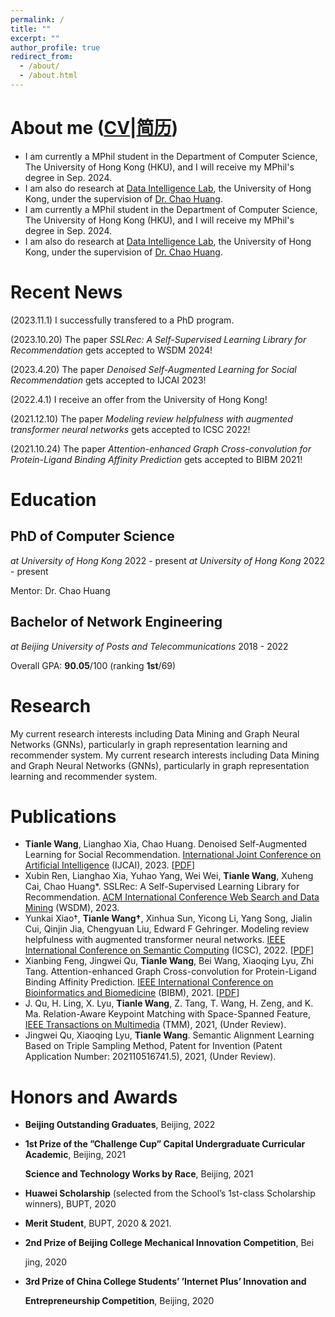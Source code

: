 ```yaml
---
permalink: /
title: ""
excerpt: ""
author_profile: true
redirect_from: 
  - /about/
  - /about.html
---
```


# About me ([CV](http://louiswng.github.io/files/cv_en.pdf)|[简历](http://louiswng.github.io/files/cv_zh.pdf))

* I am currently a MPhil student in the Department of Computer Science, The University of Hong Kong (HKU), and I will receive my MPhil's degree in Sep. 2024.<br>
* I am also do research at [Data Intelligence Lab](https://sites.google.com/view/chaoh/group-join-us?authuser=0), the University of Hong Kong, under the supervision of [Dr. Chao Huang](https://sites.google.com/view/chaoh).<br>
* I am currently a MPhil student in the Department of Computer Science, The University of Hong Kong (HKU), and I will receive my MPhil's degree in Sep. 2024.<br>
* I am also do research at [Data Intelligence Lab](https://sites.google.com/view/chaoh/group-join-us?authuser=0), the University of Hong Kong, under the supervision of [Dr. Chao Huang](https://sites.google.com/view/chaoh).<br>



# Recent News

(2023.11.1) I successfully transfered to a PhD program.

(2023.10.20) The paper *SSLRec: A Self-Supervised Learning Library for Recommendation* gets accepted to WSDM 2024!

(2023.4.20) The paper *Denoised Self-Augmented Learning for Social Recommendation* gets accepted to IJCAI 2023!

(2022.4.1) I receive an offer from the University of Hong Kong!

(2021.12.10) The paper *Modeling review helpfulness with augmented transformer neural networks* gets accepted to ICSC 2022!

(2021.10.24) The paper *Attention-enhanced Graph Cross-convolution for Protein-Ligand Binding Affinity Prediction* gets accepted to BIBM 2021!

# Education

## PhD of Computer Science

*at University of Hong Kong*																									2022 - present
*at University of Hong Kong*																									2022 - present

Mentor: Dr. Chao Huang



## Bachelor of Network Engineering

*at Beijing University of Posts and Telecommunications*																									2018 - 2022

Overall GPA: **90.05**/100 (ranking **1st**/69)



# Research

My current research interests including Data Mining and Graph Neural Networks (GNNs), particularly in graph representation learning and recommender system.
My current research interests including Data Mining and Graph Neural Networks (GNNs), particularly in graph representation learning and recommender system.



# Publications

- <b>Tianle Wang</b>, Lianghao Xia, Chao Huang. Denoised Self-Augmented Learning for Social Recommendation. [International Joint Conference on Artificial Intelligence](https://ijcai-23.org) (IJCAI), 2023. [[PDF](https://www.ijcai.org/proceedings/2023/0258.pdf)]
- Xubin Ren, Lianghao Xia, Yuhao Yang, Wei Wei, **Tianle Wang**, Xuheng Cai, Chao Huang*. SSLRec: A Self-Supervised Learning Library for Recommendation. [ACM International Conference Web Search and Data Mining](https://www.wsdm-conference.org/2024/) (WSDM), 2023. 
- Yunkai Xiao†, <b>Tianle Wang†</b>, Xinhua Sun, Yicong Li, Yang Song, Jialin Cui, Qinjin Jia, Chengyuan Liu, Edward F Gehringer. Modeling review helpfulness with augmented transformer neural networks. [IEEE International Conference on Semantic Computing](https://semanticcomputing.wixsite.com/icsc2022) (ICSC), 2022. [[PDF](https://louiswng.github.io/files/IEEE_ICSC_2022_Augmented_model_helpfulness.pdf)]
- Xianbing Feng, Jingwei Qu, <b>Tianle Wang</b>, Bei Wang, Xiaoqing Lyu, Zhi Tang. Attention-enhanced Graph Cross-convolution for Protein-Ligand Binding Affinity Prediction. [IEEE International Conference on Bioinformatics and Biomedicine](https://ieeebibm.org/BIBM2021/) (BIBM), 2021. [[PDF](https://louiswng.github.io/files/IEEE_BIBM2021_GCAT.pdf)]
- J. Qu, H. Ling, X. Lyu, **Tianle Wang**, Z. Tang, T. Wang, H. Zeng, and K. Ma. Relation-Aware Keypoint Matching with Space-Spanned Feature, [IEEE Transactions on Multimedia](https://signalprocessingsociety.org/publications-resources/ieee-transactions-multimedia) (TMM), 2021, (Under Review).
- Jingwei Qu, Xiaoqing Lyu, **Tianle Wang**. Semantic Alignment Learning Based on Triple Sampling Method, Patent for Invention (Patent Application Number: 202110516741.5), 2021, (Under Review).



# Honors and Awards

* **Beijing Outstanding Graduates**, Beijing, 2022

* **1st Prize of the ”Challenge Cup” Capital Undergraduate Curricular Academic**, Beijing, 2021

  **Science and Technology Works by Race**, Beijing, 2021

* **Huawei Scholarship** (selected from the School’s 1st-class Scholarship winners), BUPT, 2020

* **Merit Student**, BUPT, 2020 & 2021.

* **2nd Prize of Beijing College Mechanical Innovation Competition**, Bei

  jing, 2020

* **3rd Prize of China College Students’ ’Internet Plus’ Innovation and**

  **Entrepreneurship Competition**, Beijing, 2020

<!---Activity and Service--->
<!---Experience--->
